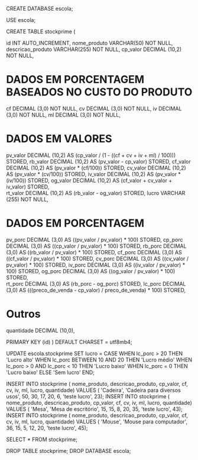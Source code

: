 CREATE DATABASE escola;

USE escola;

CREATE TABLE stockprime (

id                INT AUTO_INCREMENT,
nome_produto      VARCHAR(50) NOT NULL, 
descricao_produto VARCHAR(255) NOT NULL,
cp_valor          DECIMAL (10,2) NOT NULL,

#				  DADOS EM PORCENTAGEM BASEADOS NO CUSTO DO PRODUTO

cf                DECIMAL (3,0) NOT NULL,
cv                DECIMAL (3,0) NOT NULL,
iv                DECIMAL (3,0) NOT NULL, 
ml                DECIMAL (3,0) NOT NULL,

#				  DADOS EM VALORES

pv_valor	        DECIMAL (10,2) AS (cp_valor / (1 - ((cf + cv + iv + ml) / 100))) STORED,
rb_valor		      DECIMAL (10,2) AS (pv_valor - cp_valor) STORED,
cf_valor          DECIMAL (10,2) AS (pv_valor * (cf/100)) STORED, 
cv_valor          DECIMAL (10,2) AS (pv_valor * (cv/100)) STORED, 
iv_valor          DECIMAL (10,2) AS (pv_valor * (iv/100)) STORED,
og_valor 		      DECIMAL (10,2) AS (cf_valor + cv_valor + iv_valor) STORED,	 
rt_valor          DECIMAL (10,2) AS (rb_valor - og_valor) STORED,
lucro			        VARCHAR (255) NOT NULL,

#				  DADOS EM PORCENTAGEM

pv_porc	          DECIMAL (3,0) AS ((pv_valor / pv_valor) * 100) STORED,
cp_porc           DECIMAL (3,0) AS ((cp_valor / pv_valor) * 100) STORED,
rb_porc		        DECIMAL (3,0) AS ((rb_valor / pv_valor) * 100) STORED,
cf_porc           DECIMAL (3,0) AS ((cf_valor / pv_valor) * 100) STORED, 
cv_porc           DECIMAL (3,0) AS ((cv_valor / pv_valor) * 100) STORED, 
iv_porc           DECIMAL (3,0) AS ((iv_valor / pv_valor) * 100) STORED,
og_porc 		      DECIMAL (3,0) AS ((og_valor / pv_valor) * 100) STORED,	 
rt_porc           DECIMAL (3,0) AS (rb_porc - og_porc) STORED,
lc_porc			      DECIMAL (3,0) AS (((preco_de_venda - cp_valor) / preco_de_venda) * 100) STORED,

#				  Outros

quantidade 		  DECIMAL (10,0),


PRIMARY KEY (id)
) DEFAULT CHARSET = utf8mb4;

UPDATE escola.stockprime
SET lucro = 
    CASE 
        WHEN lc_porc > 20 THEN 'Lucro alto'
        WHEN lc_porc BETWEEN 10 AND 20 THEN 'Lucro médio'
        WHEN lc_porc > 0 AND lc_porc < 10 THEN 'Lucro baixo'
        WHEN lc_porc = 0 THEN 'Lucro baixo'
        ELSE 'Sem lucro'
    END;


INSERT INTO stockprime ( nome_produto, descricao_produto, cp_valor, cf, cv, iv, ml, lucro, quantidade) VALUES ( 'Cadeira', 'Cadeira para diversos usos', 50, 30, 17, 20, 6, 'teste lucro', 23);
INSERT INTO stockprime ( nome_produto, descricao_produto, cp_valor, cf, cv, iv, ml, lucro, quantidade) VALUES ( 'Mesa', 'Mesa de escritório', 15, 15, 8, 20, 35, 'teste lucro', 43);
INSERT INTO stockprime ( nome_produto, descricao_produto, cp_valor, cf, cv, iv, ml, lucro, quantidade) VALUES ( 'Mouse', 'Mouse para computador', 36, 15, 5, 12, 20, 'teste lucro', 45);

SELECT * FROM stockprime;

DROP TABLE stockprime;
DROP DATABASE escola;